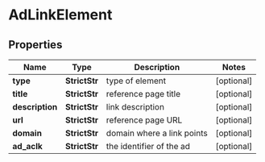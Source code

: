 # AdLinkElement


## Properties

| Name | Type | Description | Notes |
|------------ | ------------- | ------------- | -------------|
**type** | **StrictStr** | type of element |[optional]|
**title** | **StrictStr** | reference page title |[optional]|
**description** | **StrictStr** | link description |[optional]|
**url** | **StrictStr** | reference page URL |[optional]|
**domain** | **StrictStr** | domain where a link points |[optional]|
**ad_aclk** | **StrictStr** | the identifier of the ad |[optional]|